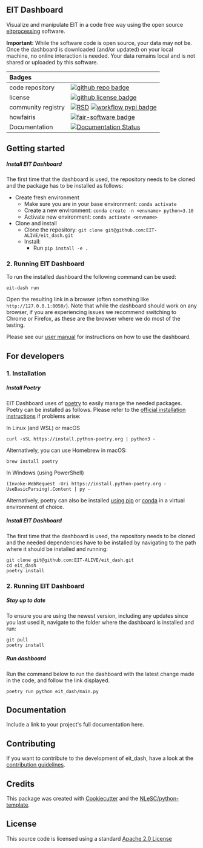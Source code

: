 ## EIT Dashboard

Visualize and manipulate EIT in a code free way using the open source
[eitprocessing](https://github.com/EIT-ALIVE/eitprocessing) software.

**Important:** While the software code is open source, your data may not be. Once the dashboard is downloaded (and/or
updated) on your local machine, no online interaction is needed. Your data remains local and is not shared or uploaded by
this software.

| Badges             |                                                                                                                                                                                                                                                |
| :----------------- | :--------------------------------------------------------------------------------------------------------------------------------------------------------------------------------------------------------------------------------------------- |
| code repository    | [![github repo badge](https://img.shields.io/badge/github-repo-000.svg?logo=github&labelColor=gray&color=blue)](git@github.com:EIT-ALIVE/eit_dash)                                                                                             |
| license            | [![github license badge](https://img.shields.io/github/license/EIT-ALIVE/eit_dash)](git@github.com:EIT-ALIVE/eit_dash)                                                                                                                         |
| community registry | [![RSD](https://img.shields.io/badge/rsd-eit_dash-00a3e3.svg)](https://www.research-software.nl/software/eit_dash) [![workflow pypi badge](https://img.shields.io/pypi/v/eit_dash.svg?colorB=blue)](https://pypi.python.org/project/eit_dash/) |
| howfairis          | [![fair-software badge](https://img.shields.io/badge/fair--software.eu-%E2%97%8F%20%20%E2%97%8F%20%20%E2%97%8F%20%20%E2%97%8F%20%20%E2%97%8B-yellow)](https://fair-software.eu)                                                                |
| Documentation      | [![Documentation Status](https://readthedocs.org/projects/eit_dash/badge/?version=latest)](https://eit_dash.readthedocs.io/en/latest/?badge=latest)                                                                                            |

## Getting started

##### Install EIT Dashboard

The first time that the dashboard is used, the repository needs to be cloned and the package has to be
installed as follows:

- Create fresh environment
  - Make sure you are in your base environment: `conda activate`
  - Create a new environment: `conda create -n <envname> python=3.10`
  - Activate new environment: `conda activate <envname>`
- Clone and install
  - Clone the repository: `git clone git@github.com:EIT-ALIVE/eit_dash.git`
  - Install:
    - Run `pip install -e .`

### 2. Running EIT Dashboard

To run the installed dashboard the following command can be used:

```console
eit-dash run
```
Open the resulting link in a browser (often something like `http://127.0.0.1:8050/`).
Note that while the dashboard should work on any browser, if you are experiencing issues we recommend switching to
Chrome or Firefox, as these are the browser where we do most of the testing.

Please see our [user manual](docs/user_manual.md) for instructions on how to use the dashboard.

## For developers

### 1. Installation

##### Install Poetry

EIT Dashboard uses of [poetry](https://python-poetry.org/) to easily manage the needed packages.
Poetry can be installed as follows. Please refer to the [official installation instructions](https://python-poetry.org/docs/#installation) if problems arise:

In Linux (and WSL) or macOS

```console
curl -sSL https://install.python-poetry.org | python3 -
```

Alternatively, you can use Homebrew in macOS:

```console
brew install poetry
```

In Windows (using PowerShell)

```console
(Invoke-WebRequest -Uri https://install.python-poetry.org -UseBasicParsing).Content | py -
```

Alternatively, poetry can also be installed [using pip](https://pypi.org/project/poetry/) or [conda](https://anaconda.org/conda-forge/poetry) in a virtual environment of choice.

##### Install EIT Dashboard

The first time that the dashboard is used, the repository needs to be cloned and the needed dependencies have to be
installed by navigating to the path where it should be installed and running:

```console
git clone git@github.com:EIT-ALIVE/eit_dash.git
cd eit_dash
poetry install
```

### 2. Running EIT Dashboard

##### Stay up to date

To ensure you are using the newest version, including any updates since you last used it, navigate to the folder where
the dashboard is installed and run:

```console
git pull
poetry install
```

##### Run dashboard

Run the command below to run the dashboard with the latest change made in the code, 
and follow the link displayed.

```console
poetry run python eit_dash/main.py
```

## Documentation

Include a link to your project's full documentation here.

## Contributing

If you want to contribute to the development of eit_dash,
have a look at the [contribution guidelines](CONTRIBUTING.md).

## Credits

This package was created with [Cookiecutter](https://github.com/audreyr/cookiecutter) and the [NLeSC/python-template](https://github.com/NLeSC/python-template).

## License

This source code is licensed using a standard [Apache 2.0 License](LICENSE)
